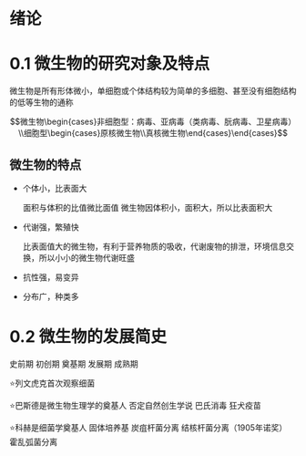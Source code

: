 # 绪论

# 0.1 微生物的研究对象及特点

微生物是所有形体微小，单细胞或个体结构较为简单的多细胞、甚至没有细胞结构的低等生物的通称

$$微生物\begin{cases}非细胞型：病毒、亚病毒（类病毒、朊病毒、卫星病毒）\\细胞型\begin{cases}原核微生物\\真核微生物\end{cases}\end{cases}$$

## 微生物的特点

- 个体小，比表面大

	面积与体积的比值微比面值
	微生物因体积小，面积大，所以比表面积大
- 代谢强，繁殖快

	比表面值大的微生物，有利于营养物质的吸收，代谢废物的排泄，环境信息交换，所以小小的微生物代谢旺盛
- 抗性强，易变异
- 分布广，种类多

# 0.2 微生物的发展简史

史前期
初创期
奠基期
发展期
成熟期

⭐列文虎克首次观察细菌

⭐巴斯德是微生物生理学的奠基人
否定自然创生学说
巴氏消毒
狂犬疫苗

⭐科赫是细菌学奠基人
固体培养基
炭疽杆菌分离
结核杆菌分离（1905年诺奖）
霍乱弧菌分离